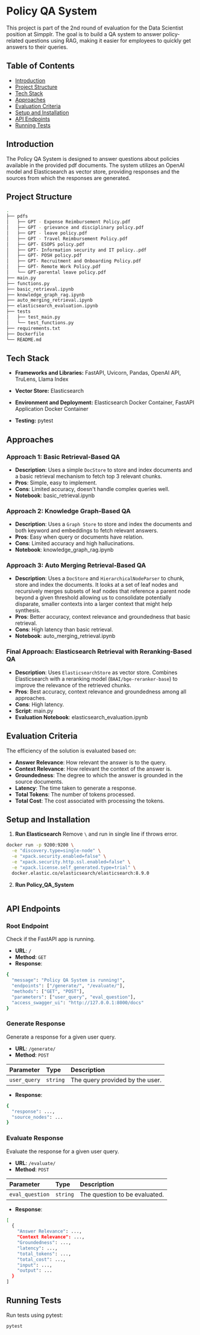 
# Policy QA System

This project is part of the 2nd round of evaluation for the Data Scientist position at Simpplr. The goal is to build a QA system to answer policy-related questions using RAG, making it easier for employees to quickly get answers to their queries.


## Table of Contents

 - [Introduction](#Introduction)
 - [Project Structure](#Project-Structure)
 - [Tech Stack](#Tech-Stack)
 - [Approaches](#Approaches)
 - [Evaluation Criteria](#Evaluation-Criteria)
 - [Setup and Installation](#Setup-and-Installation)
 - [API Endpoints](#API-Endpoints)
 - [Running Tests](#Running-Tests)


## Introduction
The Policy QA System is designed to answer questions about policies available in the provided pdf documents. The system utilizes an OpenAI model and Elasticsearch as vector store, providing responses and the sources from which the responses are generated.


## Project Structure
```bash
.
├── pdfs
│   ├── GPT - Expense Reimbursement Policy.pdf
│   ├── GPT - grievance and disciplinary policy.pdf
│   ├── GPT - leave policy.pdf
│   ├── GPT - Travel Reimbursement Policy.pdf
│   ├── GPT- ESOPS policy.pdf
│   ├── GPT- Information security and IT policy..pdf
│   ├── GPT- POSH policy.pdf
│   ├── GPT- Recruitment and Onboarding Policy.pdf
│   ├── GPT- Remote Work Policy.pdf
│   └── GPT-parental leave policy.pdf
├── main.py
├── functions.py
├── basic_retrieval.ipynb
├── knowledge_graph_rag.ipynb
├── auto_merging_retrieval.ipynb
├── elasticsearch_evaluation.ipynb
├── tests
│   ├── test_main.py
│   └── test_functions.py
├── requirements.txt
├── Dockerfile
└── README.md

```


## Tech Stack

* **Frameworks and Libraries:** FastAPI, Uvicorn, Pandas, OpenAI API, TruLens, Llama Index

* **Vector Store:** Elasticsearch

* **Environment and Deployment:** Elasticsearch Docker Container, FastAPI Application Docker Container

* **Testing:** pytest


## Approaches
### Approach 1: Basic Retrieval-Based QA
* **Description**: Uses a simple `DocStore` to store and index documents and a basic retrieval mechanism to fetch top 3 relevant chunks.
* **Pros**: Simple, easy to implement.
* **Cons**: Limited accuracy, doesn't handle complex queries well.
* **Notebook**: basic_retrieval.ipynb

### Approach 2: Knowledge Graph-Based QA
* **Description**: Uses a `Graph Store` to store and index the documents and both keyword and embeddings to fetch relevant answers.
* **Pros**: Easy when query or documents have relation.
* **Cons**: Limited accuracy and high hallucinations.
* **Notebook**: knowledge_graph_rag.ipynb

### Approach 3: Auto Merging Retrieval-Based QA
* **Description**: Uses a `DocStore` and `HierarchicalNodeParser` to chunk, store and index the documents. It looks at a set of leaf nodes and recursively merges subsets of leaf nodes that reference a parent node beyond a given threshold allowing us to consolidate potentially disparate, smaller contexts into a larger context that might help synthesis.
* **Pros**: Better accuracy, context relevance and groundedness that basic retrieval.
* **Cons**: High latency than basic retrieval.
* **Notebook**: auto_merging_retrieval.ipynb

### Final Approach: Elasticsearch Retrieval with Reranking-Based QA
* **Description**: Uses `ElasticsearchStore` as vector store. Combines Elasticsearch with a reranking model (`BAAI/bge-reranker-base`) to improve the relevance of the retrieved chunks.
* **Pros**: Best accuracy, context relevance and groundedness among all approaches.
* **Cons**: High latency.
* **Script**: main.py
* **Evaluation Notebook**: elasticsearch_evaluation.ipynb


## Evaluation Criteria
The efficiency of the solution is evaluated based on:

* **Answer Relevance**: How relevant the answer is to the query.
* **Context Relevance**: How relevant the context of the answer is.
* **Groundedness**: The degree to which the answer is grounded in the source documents.
* **Latency**: The time taken to generate a response.
* **Total Tokens**: The number of tokens processed.
* **Total Cost**: The cost associated with processing the tokens.


## Setup and Installation
1) **Run Elasticsearch**
Remove `\` and run in single line if throws error.
```bash
docker run -p 9200:9200 \
  -e "discovery.type=single-node" \
  -e "xpack.security.enabled=false" \
  -e "xpack.security.http.ssl.enabled=false" \
  -e "xpack.license.self_generated.type=trial" \
  docker.elastic.co/elasticsearch/elasticsearch:8.9.0
```
2) **Run Policy_QA_System**
```bash

```


## API Endpoints

### Root Endpoint
Check if the FastAPI app is running.
* **URL**: `/`
* **Method**: `GET`
* **Response**:
```bash
{
  "message": "Policy QA System is running!",
  "endpoints": ["/generate/", "/evaluate/"],
  "methods": ["GET", "POST"],
  "parameters": ["user_query", "eval_question"],
  "access_swagger_ui": "http://127.0.0.1:8000/docs"
}

```

### Generate Response
Generate a response for a given user query.
* **URL**: `/generate/`
* **Method**: `POST`


| Parameter | Type     | Description                       |
| :-------- | :------- | :-------------------------------- |
| `user_query`      | `string` | The query provided by the user. |
* **Response**:
```bash
{
  "response": ...,
  "source_nodes": ...
}
```

### Evaluate Response
Evaluate the response for a given user query.

* **URL**: `/evaluate/`
* **Method**: `POST`


| Parameter | Type     | Description                       |
| :-------- | :------- | :-------------------------------- |
| `eval_question`      | `string` | The question to be evaluated. |
* **Response**:
```bash
[
  {
    "Answer Relevance": ...,
    "Context Relevance": ...,
    "Groundedness": ...,
    "latency": ...,
    "total_tokens": ...,
    "total_cost": ...,
    "input": ...,
    "output": ...
  }
]

```


## Running Tests

Run tests using pytest:
```bash
pytest
```
